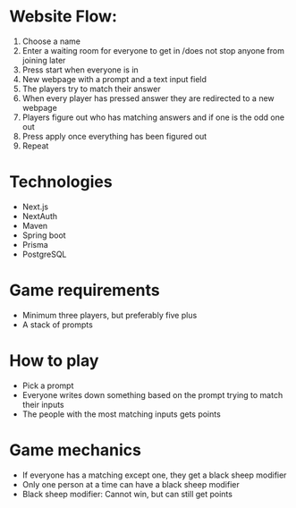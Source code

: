 # Website Flow:

1. Choose a name
2. Enter a waiting room for everyone to get in /does not stop anyone from joining later
3. Press start when everyone is in
4. New webpage with a prompt and a text input field
5. The players try to match their answer
6. When every player has pressed answer they are redirected to a new webpage
7. Players figure out who has matching answers and if one is the odd one out
8. Press apply once everything has been figured out
9. Repeat



# Technologies

- Next.js
- NextAuth
- Maven
- Spring boot
- Prisma
- PostgreSQL



# Game requirements

- Minimum three players, but preferably five plus
- A stack of prompts



# How to play

- Pick a prompt
- Everyone writes down something based on the prompt trying to match their inputs
- The people with the most matching inputs gets points



# Game mechanics

- If everyone has a matching except one, they get a black sheep modifier
- Only one person at a time can have a black sheep modifier
- Black sheep modifier: Cannot win, but can still get points